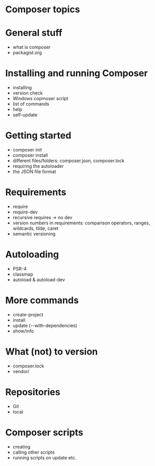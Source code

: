 # Composer topics

# General stuff
- what is composer
- packagist.org

# Installing and running Composer
- installing
- version check
- Windows copmoser script
- list of commands
- help
- self-update

# Getting started
- composer init
- composer install
- different files/folders: composer.json, composer.lock
- requiring the autoloader
- the JSON file format

# Requirements
- require
- require-dev
- recursive requires -> no dev
- version numbers in requirements: comparison operators, ranges, wildcards, tilde, caret
- semantic versioning

# Autoloading
- PSR-4
- classmap
- autoload & autoload-dev

# More commands
- create-project
- install
- update (--with-dependencies)
- show/info

# What (not) to version
- composer.lock
- vendor/

# Repositories
- Git
- local

# Composer scripts
- creating
- calling other scripts
- running scripts on update etc.
